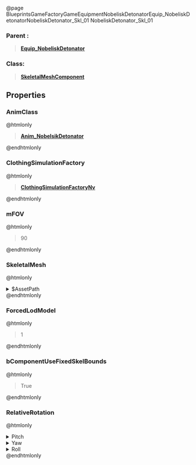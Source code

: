 @page BlueprintsGameFactoryGameEquipmentNobeliskDetonatorEquip_NobeliskDetonatorNobeliskDetonator_Skl_01 NobeliskDetonator_Skl_01
### Parent :
<b><a href="_blueprints_game_factory_game_equipment_nobelisk_detonator_equip__nobelisk_detonator.html"><blockquote>Equip_NobeliskDetonator</blockquote></a></b>
### Class:
<b><a href="_class_script_skeletal_mesh_component.html"><blockquote>SkeletalMeshComponent</blockquote></a></b>
## Properties
### AnimClass
@htmlonly
<b><a href="_blueprints_game_factory_game_equipment_nobelisk_detonator_anim__nobelsik_detonator.html"><blockquote>Anim_NobelsikDetonator</blockquote></a></b>
@endhtmlonly

### ClothingSimulationFactory
@htmlonly
<b><a href="_class_script_clothing_simulation_factory_nv.html"><blockquote>ClothingSimulationFactoryNv</blockquote></a></b>
@endhtmlonly

### mFOV
@htmlonly
<blockquote>90</blockquote>
@endhtmlonly

### SkeletalMesh
@htmlonly
<details>
 <summary>$AssetPath</summary>
<b><a href="_blueprints_game_factory_game_equipment_nobelisk_detonator_mesh_nobelisk_detonator__skl_01.html"><blockquote>NobeliskDetonator_Skl_01</blockquote></a></b>
</details>
@endhtmlonly

### ForcedLodModel
@htmlonly
<blockquote>1</blockquote>
@endhtmlonly

### bComponentUseFixedSkelBounds
@htmlonly
<blockquote>True</blockquote>
@endhtmlonly

### RelativeRotation
@htmlonly
<details>
 <summary>Pitch</summary>
<blockquote>0</blockquote>
</details>
<details>
 <summary>Yaw</summary>
<blockquote>-90</blockquote>
</details>
<details>
 <summary>Roll</summary>
<blockquote>0</blockquote>
</details>
@endhtmlonly

